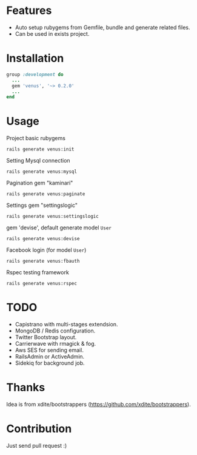 Features
========

* Auto setup rubygems from Gemfile, bundle and generate related files.
* Can be used in exists project.

Installation
============

```ruby
group :development do
  ...
  gem 'venus', '~> 0.2.0'
  ...
end
```

Usage
=====

Project basic rubygems

```
rails generate venus:init
```

Setting Mysql connection

```
rails generate venus:mysql
```

Pagination gem "kaminari"

```
rails generate venus:paginate
```

Settings gem "settingslogic"

```
rails generate venus:settingslogic
```

gem 'devise', default generate model `User`

```
rails generate venus:devise
```

Facebook login (for model `User`)

```
rails generate venus:fbauth
```

Rspec testing framework

```
rails generate venus:rspec
```

TODO
====

* Capistrano with multi-stages extendsion.
* MongoDB / Redis configuration.
* Twitter Bootstrap layout.
* Carrierwave with rmagick & fog.
* Aws SES for sending email.
* RailsAdmin or ActiveAdmin.
* Sidekiq for background job.

Thanks
======

Idea is from xdite/bootstrappers (https://github.com/xdite/bootstrappers).

Contribution
============

Just send pull request :)